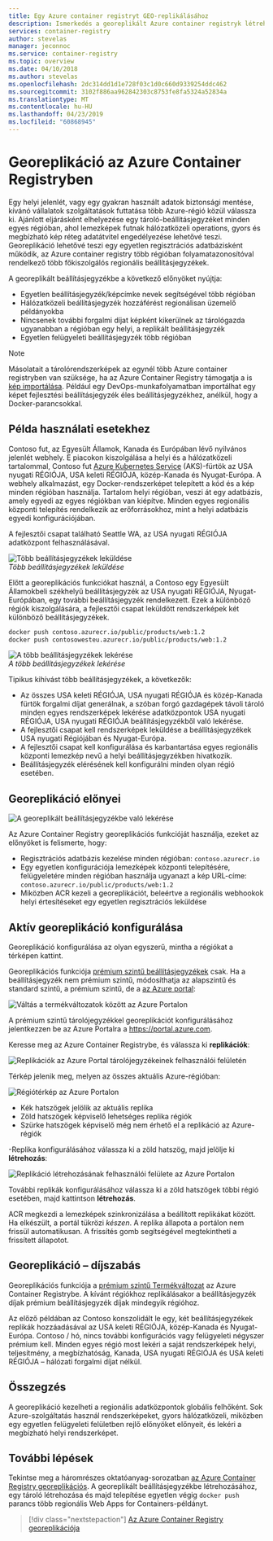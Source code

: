 ```yaml
---
title: Egy Azure container registryt GEO-replikálásához
description: Ismerkedés a georeplikált Azure container registryk létrehozásába és kezelésébe.
services: container-registry
author: stevelas
manager: jeconnoc
ms.service: container-registry
ms.topic: overview
ms.date: 04/10/2018
ms.author: stevelas
ms.openlocfilehash: 2dc314dd1d1e728f03c1d0c660d9339254ddc462
ms.sourcegitcommit: 3102f886aa962842303c8753fe8fa5324a52834a
ms.translationtype: MT
ms.contentlocale: hu-HU
ms.lasthandoff: 04/23/2019
ms.locfileid: "60868945"
---
```

# <a name="geo-replication-in-azure-container-registry"></a>Georeplikáció az Azure Container Registryben

Egy helyi jelenlét, vagy egy gyakran használt adatok biztonsági mentése, kívánó vállalatok szolgáltatások futtatása több Azure-régió közül válassza ki. Ajánlott eljárásként elhelyezése egy tároló-beállításjegyzéket minden egyes régióban, ahol lemezképek futnak hálózatközeli operations, gyors és megbízható kép réteg adatátvitel engedélyezése lehetővé teszi. Georeplikáció lehetővé teszi egy egyetlen regisztrációs adatbázisként működik, az Azure container registry több régióban folyamatazonosítóval rendelkező több főkiszolgálós regionális beállításjegyzékek.

A georeplikált beállításjegyzékbe a következő előnyöket nyújtja:

* Egyetlen beállításjegyzék/képcímke nevek segítségével több régióban
* Hálózatközeli beállításjegyzék hozzáférést regionálisan üzemelő példányokba
* Nincsenek további forgalmi díjat képként kikerülnek az tárológazda ugyanabban a régióban egy helyi, a replikált beállításjegyzék
* Egyetlen felügyeleti beállításjegyzék több régióban

> [!NOTE]
> Másolatait a tárolórendszerképek az egynél több Azure container registryben van szüksége, ha az Azure Container Registry támogatja a is [kép importálása](container-registry-import-images.md). Például egy DevOps-munkafolyamatban importálhat egy képet fejlesztési beállításjegyzék éles beállításjegyzékhez, anélkül, hogy a Docker-parancsokkal.
>

## <a name="example-use-case"></a>Példa használati esetekhez
Contoso fut, az Egyesült Államok, Kanada és Európában lévő nyilvános jelenlét webhely. E piacokon kiszolgálása a helyi és a hálózatközeli tartalommal, Contoso fut [Azure Kubernetes Service](/azure/aks/) (AKS)-fürtök az USA nyugati RÉGIÓJA, USA keleti RÉGIÓJA, közép-Kanada és Nyugat-Európa. A webhely alkalmazást, egy Docker-rendszerképet telepített a kód és a kép minden régióban használja. Tartalom helyi régióban, veszi át egy adatbázis, amely egyedi az egyes régiókban van kiépítve. Minden egyes regionális központi telepítés rendelkezik az erőforrásokhoz, mint a helyi adatbázis egyedi konfigurációjában.

A fejlesztői csapat található Seattle WA, az USA nyugati RÉGIÓJA adatközpont felhasználásával.

![Több beállításjegyzékek leküldése](media/container-registry-geo-replication/before-geo-replicate.png)<br />*Több beállításjegyzékek leküldése*

Előtt a georeplikációs funkciókat használ, a Contoso egy Egyesült Államokbeli székhelyű beállításjegyzék az USA nyugati RÉGIÓJA, Nyugat-Európában, egy további beállításjegyzék rendelkezett. Ezek a különböző régiók kiszolgálására, a fejlesztői csapat leküldött rendszerképek két különböző beállításjegyzékek.

```bash
docker push contoso.azurecr.io/public/products/web:1.2
docker push contosowesteu.azurecr.io/public/products/web:1.2
```
![A több beállításjegyzékek lekérése](media/container-registry-geo-replication/before-geo-replicate-pull.png)<br />*A több beállításjegyzékek lekérése*

Tipikus kihívást több beállításjegyzékek, a következők:

* Az összes USA keleti RÉGIÓJA, USA nyugati RÉGIÓJA és közép-Kanada fürtök forgalmi díjat generálnak, a szóban forgó gazdagépek távoli tároló minden egyes rendszerképek lekérése adatközpontok USA nyugati RÉGIÓJA, USA nyugati RÉGIÓJA beállításjegyzékből való lekérése.
* A fejlesztői csapat kell rendszerképek leküldése a beállításjegyzékek USA nyugati Régiójában és Nyugat-Európa.
* A fejlesztői csapat kell konfigurálása és karbantartása egyes regionális központi lemezkép nevű a helyi beállításjegyzékben hivatkozik.
* Beállításjegyzék elérésének kell konfigurálni minden olyan régió esetében.

## <a name="benefits-of-geo-replication"></a>Georeplikáció előnyei

![A georeplikált beállításjegyzékbe való lekérése](media/container-registry-geo-replication/after-geo-replicate-pull.png)

Az Azure Container Registry georeplikációs funkcióját használja, ezeket az előnyöket is felismerte, hogy:

* Regisztrációs adatbázis kezelése minden régióban: `contoso.azurecr.io`
* Egy egyetlen konfigurációja lemezképek központi telepítésére, felügyeletére minden régióban használja ugyanazt a kép URL-címe: `contoso.azurecr.io/public/products/web:1.2`
* Miközben ACR kezeli a georeplikációt, beleértve a regionális webhookok helyi értesítéseket egy egyetlen regisztrációs leküldése

## <a name="configure-geo-replication"></a>Aktív georeplikáció konfigurálása
Georeplikáció konfigurálása az olyan egyszerű, mintha a régiókat a térképen kattint.

Georeplikációs funkciója [prémium szintű beállításjegyzékek](container-registry-skus.md) csak. Ha a beállításjegyzék nem prémium szintű, módosíthatja az alapszintű és standard szintű, a prémium szintű, de a [az Azure portal](https://portal.azure.com):

![Váltás a termékváltozatok között az Azure Portalon](media/container-registry-skus/update-registry-sku.png)

A prémium szintű tárolójegyzékkel georeplikációt konfigurálásához jelentkezzen be az Azure Portalra a https://portal.azure.com.

Keresse meg az Azure Container Registrybe, és válassza ki **replikációk**:

![Replikációk az Azure Portal tárolójegyzékeinek felhasználói felületén](media/container-registry-geo-replication/registry-services.png)

Térkép jelenik meg, melyen az összes aktuális Azure-régióban:

 ![Régiótérkép az Azure Portalon](media/container-registry-geo-replication/registry-geo-map.png)

* Kék hatszögek jelölik az aktuális replika
* Zöld hatszögek képviselő lehetséges replika régiók
* Szürke hatszögek képviselő még nem érhető el a replikáció az Azure-régiók

-Replika konfigurálásához válassza ki a zöld hatszög, majd jelölje ki **létrehozás**:

 ![Replikáció létrehozásának felhasználói felülete az Azure Portalon](media/container-registry-geo-replication/create-replication.png)

További replikák konfigurálásához válassza ki a zöld hatszögek többi régió esetében, majd kattintson **létrehozás**.

ACR megkezdi a lemezképek szinkronizálása a beállított replikákat között. Ha elkészült, a portál tükrözi *készen*. A replika állapota a portálon nem frissül automatikusan. A frissítés gomb segítségével megtekintheti a frissített állapotot.

## <a name="geo-replication-pricing"></a>Georeplikáció – díjszabás

Georeplikációs funkciója a [prémium szintű Termékváltozat](container-registry-skus.md) az Azure Container Registrybe. A kívánt régiókhoz replikálásakor a beállításjegyzék díjak prémium beállításjegyzék díjak mindegyik régióhoz.

Az előző példában az Contoso konszolidált le egy, két beállításjegyzékek replikák hozzáadásával az USA keleti RÉGIÓJA, közép-Kanada és Nyugat-Európa. Contoso / hó, nincs további konfigurációs vagy felügyeleti négyszer prémium kell. Minden egyes régió most lekéri a saját rendszerképek helyi, teljesítmény, a megbízhatóság, Kanada, USA nyugati RÉGIÓJA és USA keleti RÉGIÓJA – hálózati forgalmi díjat nélkül.

## <a name="summary"></a>Összegzés

A georeplikáció kezelheti a regionális adatközpontok globális felhőként. Sok Azure-szolgáltatás használ rendszerképeket, gyors hálózatközeli, miközben egy egyetlen felügyeleti felületben rejlő előnyöket előnyeit, és lekéri a megbízható helyi rendszerképet.

## <a name="next-steps"></a>További lépések

Tekintse meg a háromrészes oktatóanyag-sorozatban [az Azure Container Registry georeplikációs](container-registry-tutorial-prepare-registry.md). A georeplikált beállításjegyzékbe létrehozásához, egy tároló létrehozása és majd telepítése egyetlen végig `docker push` parancs több regionális Web Apps for Containers-példányt.

> [!div class="nextstepaction"]
> [Az Azure Container Registry georeplikációja](container-registry-tutorial-prepare-registry.md)
